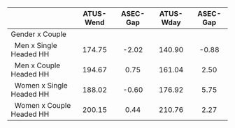 
|                      |    ATUS-Wend |     ASEC-Gap |    ATUS-Wday |     ASEC-Gap |
| -------------------- | :----------: | :----------: | :----------: | :----------: |
| Gender x Couple      |              |              |              |              |
| &nbsp;&nbsp;Men x Single Headed HH |       174.75 |        -2.02 |       140.90 |        -0.88 |
| &nbsp;&nbsp;Men x Couple Headed HH |       194.67 |         0.75 |       161.04 |         2.50 |
| &nbsp;&nbsp;Women x Single Headed HH |       188.02 |        -0.60 |       176.92 |         5.75 |
| &nbsp;&nbsp;Women x Couple Headed HH |       200.15 |         0.44 |       210.76 |         2.27 |

